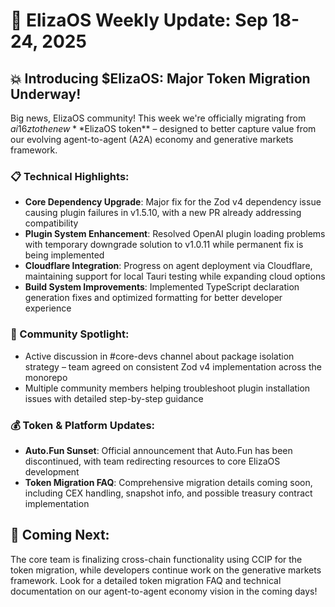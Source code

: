 # 🚀 ElizaOS Weekly Update: Sep 18-24, 2025

## 💥 Introducing $ElizaOS: Major Token Migration Underway!

Big news, ElizaOS community! This week we're officially migrating from $ai16z to the new **$ElizaOS token** – designed to better capture value from our evolving agent-to-agent (A2A) economy and generative markets framework.

### 📋 Technical Highlights:
* **Core Dependency Upgrade**: Major fix for the Zod v4 dependency issue causing plugin failures in v1.5.10, with a new PR already addressing compatibility
* **Plugin System Enhancement**: Resolved OpenAI plugin loading problems with temporary downgrade solution to v1.0.11 while permanent fix is being implemented
* **Cloudflare Integration**: Progress on agent deployment via Cloudflare, maintaining support for local Tauri testing while expanding cloud options
* **Build System Improvements**: Implemented TypeScript declaration generation fixes and optimized formatting for better developer experience

### 👥 Community Spotlight:
* Active discussion in #core-devs channel about package isolation strategy – team agreed on consistent Zod v4 implementation across the monorepo
* Multiple community members helping troubleshoot plugin installation issues with detailed step-by-step guidance

### 💰 Token & Platform Updates:
* **Auto.Fun Sunset**: Official announcement that Auto.Fun has been discontinued, with team redirecting resources to core ElizaOS development
* **Token Migration FAQ**: Comprehensive migration details coming soon, including CEX handling, snapshot info, and possible treasury contract implementation

## 🔮 Coming Next:
The core team is finalizing cross-chain functionality using CCIP for the token migration, while developers continue work on the generative markets framework. Look for a detailed token migration FAQ and technical documentation on our agent-to-agent economy vision in the coming days!